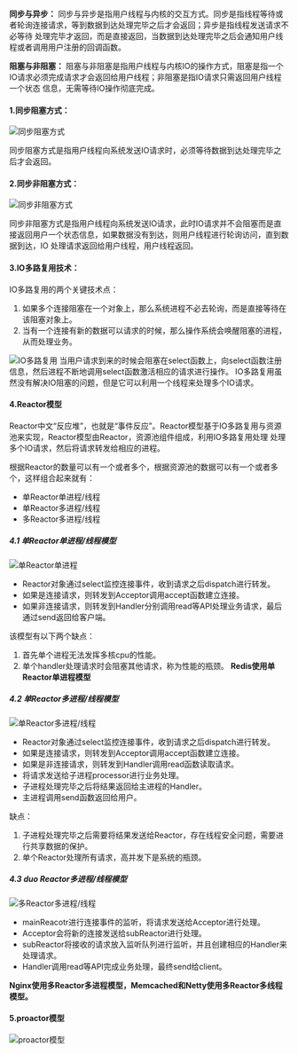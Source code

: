 **同步与异步：** 同步与异步是指用户线程与内核的交互方式。同步是指线程等待或者轮询连接请求，等到数据到达处理完毕之后才会返回；异步是指线程发送请求不必等待
处理完毕才返回，而是直接返回，当数据到达处理完毕之后会通知用户线程或者调用用户注册的回调函数。

**阻塞与非阻塞：** 阻塞与非阻塞是指用户线程与内核IO的操作方式，阻塞是指一个IO请求必须完成请求才会返回给用户线程；非阻塞是指IO请求只需返回用户线程一个状态
信息，无需等待IO操作彻底完成。

#### 1.同步阻塞方式：

![同步阻塞方式](http://images.cnitblog.com/blog/405877/201411/142330286789443.png)

同步阻塞方式是指用户线程向系统发送IO请求时，必须等待数据到达处理完毕之后才会返回。

#### 2.同步非阻塞方式：

![同步非阻塞方式](http://images.cnitblog.com/blog/405877/201411/142332004602984.png)

同步非阻塞方式是指用户线程向系统发送IO请求，此时IO请求并不会阻塞而是直接返回用户一个状态信息，如果数据没有到达，则用户线程进行轮询访问，直到数据到达，IO
处理请求返回给用户线程，用户线程返回。

#### 3.IO多路复用技术：

IO多路复用的两个关键技术点：
1. 如果多个连接阻塞在一个对象上，那么系统进程不必去轮询，而是直接等待在该阻塞对象上。
2. 当有一个连接有新的数据可以请求的时候，那么操作系统会唤醒阻塞的进程，从而处理业务。

![IO多路复用](http://images.cnitblog.com/blog/405877/201411/142332187256396.png)
当用户请求到来的时候会阻塞在select函数上，向select函数注册信息，然后进程不断地调用select函数激活相应的请求进行操作。
IO多路复用虽然没有解决IO阻塞的问题，但是它可以利用一个线程来处理多个IO请求。

#### 4.Reactor模型
Reactor中文“反应堆”，也就是“事件反应”。Reactor模型基于IO多路复用与资源池来实现，Reactor模型由Reactor，资源池组件组成，利用IO多路复用处理
处理多个IO请求，然后将请求转发给相应的进程。

根据Reactor的数量可以有一个或者多个，根据资源池的数据可以有一个或者多个，这样组合起来就有：
- 单Reactor单进程/线程
- 单Reactor多进程/线程
- 多Reactor多进程/线程

##### 4.1 单Reactor单进程/线程模型
![单Reactor单进程](https://github.com/ljcan/Review/blob/master/Java/pictures/%E5%8D%95Reactor%E5%8D%95%E8%BF%9B%E7%A8%8B%E6%A8%A1%E5%9E%8B.png)

- Reactor对象通过select监控连接事件，收到请求之后dispatch进行转发。
- 如果是连接请求，则转发到Acceptor调用accept函数建立连接。
- 如果非连接请求，则转发到Handler分别调用read等API处理业务请求，最后通过send返回给客户端。

该模型有以下两个缺点：
1. 首先单个进程无法发挥多核cpu的性能。
2. 单个handler处理请求时会阻塞其他请求，称为性能的瓶颈。
**Redis使用单Reactor单进程模型**

##### 4.2 单Reactor多进程/线程模型
![单Reactor多进程/线程](https://github.com/ljcan/Review/blob/master/Java/pictures/%E5%8D%95Reactor%E5%A4%9A%E8%BF%9B%E7%A8%8B%E6%A8%A1%E5%9E%8B.png)

- Reactor对象通过select监控连接事件，收到请求之后dispatch进行转发。
- 如果是连接请求，则转发到Acceptor调用accept函数建立连接。
- 如果是非连接请求，则转发到Handler调用read函数读取请求。
- 将请求发送给子进程processor进行业务处理。
- 子进程处理完毕之后将结果返回给主进程的Handler。
- 主进程调用send函数返回给用户。

缺点：
1. 子进程处理完毕之后需要将结果发送给Reactor，存在线程安全问题，需要进行共享数据的保护。
2. 单个Reactor处理所有请求，高并发下是系统的瓶颈。

##### 4.3 duo Reactor多进程/线程模型
![多Reactor多进程/线程](https://github.com/ljcan/Review/blob/master/Java/pictures/%E5%A4%9AReactor%E5%A4%9A%E8%BF%9B%E7%A8%8B%E6%A8%A1%E5%9E%8B.png)

- mainReacotr进行连接事件的监听，将请求发送给Acceptor进行处理。
- Acceptor会将新的连接发送给subReactor进行处理。
- subReactor将接收的请求放入监听队列进行监听，并且创建相应的Handler来处理请求。
- Handler调用read等API完成业务处理，最终send给client。

**Nginx使用多Reactor多进程模型，Memcached和Netty使用多Reactor多线程模型。**

#### 5.proactor模型
![proactor模型](https://github.com/ljcan/Review/blob/master/Java/pictures/%E5%A4%9AReactor%E5%A4%9A%E8%BF%9B%E7%A8%8B%E6%A8%A1%E5%9E%8B.png)



